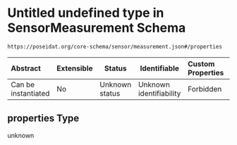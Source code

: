 # Untitled undefined type in SensorMeasurement Schema

```txt
https://poseidat.org/core-schema/sensor/measurement.json#/properties
```




| Abstract            | Extensible | Status         | Identifiable            | Custom Properties | Additional Properties | Access Restrictions | Defined In                                                                         |
| :------------------ | ---------- | -------------- | ----------------------- | :---------------- | --------------------- | ------------------- | ---------------------------------------------------------------------------------- |
| Can be instantiated | No         | Unknown status | Unknown identifiability | Forbidden         | Allowed               | none                | [measurement.json\*](schemas/entry/sensor/measurement.json "open original schema") |

## properties Type

unknown
